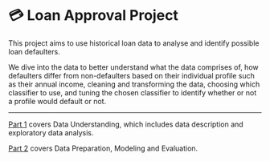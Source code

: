 # 💳 Loan Approval Project

This project aims to use historical loan data to analyse and identify possible loan defaulters. 

We dive into the data to better understand what the data comprises of, how defaulters differ from non-defaulters based on their individual profile such as 
their annual income, cleaning and transforming the data, choosing which classifier  to use, and tuning the chosen classifier to identify whether or not a 
profile would default or not.

***

[Part 1](https://github.com/Deuellau/Projects/blob/main/Loan%20Approval/Loan%20Approval%20(Part%201).ipynb) covers Data Understanding, which includes data description and exploratory data analysis. 

[Part 2](https://github.com/Deuellau/Projects/blob/main/Loan%20Approval/Loan%20Approval%20(Part%202).ipynb) covers Data Preparation, Modeling and Evaluation.
